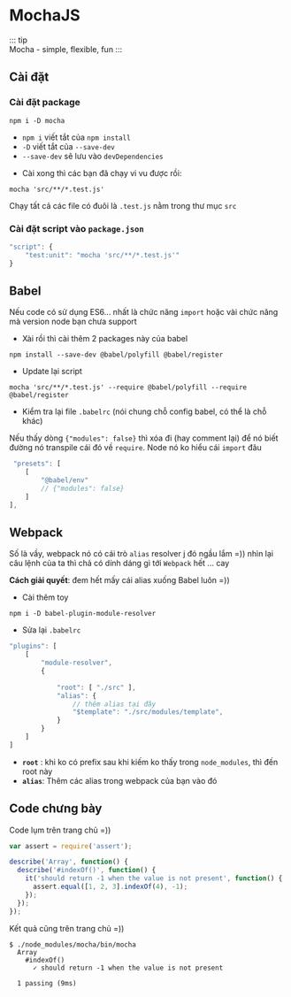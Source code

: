 # MochaJS

::: tip  
Mocha - simple, flexible, fun
:::

## Cài đặt 

### Cài đặt package

```git
npm i -D mocha
```

- `npm i` viết tắt của `npm install`
- `-D` viết tắt của `--save-dev`
- `--save-dev` sẽ lưu vào `devDependencies`


* Cài xong thì các bạn đã chạy vi vu được rồi:


```git
mocha 'src/**/*.test.js'
```

Chạy tất cả các file có đuôi là `.test.js` nằm trong thư mục `src`

### Cài đặt script vào `package.json`

```js
"script": {
    "test:unit": "mocha 'src/**/*.test.js'"
}
```

## Babel 

Nếu code có sử dụng ES6... nhất là chức năng `import` hoặc vài chức năng mà version node bạn chưa support 

* Xài rồi thì cài thêm 2 packages này của babel 

```git
npm install --save-dev @babel/polyfill @babel/register
```

* Update lại script

```git
mocha 'src/**/*.test.js' --require @babel/polyfill --require @babel/register
```

* Kiểm tra lại file `.babelrc` (nói chung chỗ config babel, có thể là chỗ khác)

Nếu thấy dòng `{"modules": false}` thì xóa đi (hay comment lại) để nó biết đường nó transpile cái đó về `require`. Node nó ko hiểu cái `import` đâu

```js
 "presets": [
    [
        "@babel/env" 
        // {"modules": false}
    ]
],
```

## Webpack 

Số là vầy, webpack nó có cái trò `alias` resolver j đó ngầu lắm =)) nhìn lại câu lệnh của ta thì chả có dính dáng gì tới `Webpack` hết ... cay 

**Cách giải quyết**: đem hết mấy cái alias xuống Babel luôn =))

* Cài thêm toy 

```
npm i -D babel-plugin-module-resolver
```

* Sửa lại `.babelrc`

```js
"plugins": [
    [
        "module-resolver", 
        {
            
            "root": [ "./src" ],
            "alias": {
                // thêm alias tại đây 
                "$template": "./src/modules/template",
            }
        }
    ]
]
```

- **`root`** : khi ko có prefix sau khi kiếm ko thấy trong `node_modules`, thì đến root này
- **`alias`**: Thêm các alias trong webpack của bạn vào đó


## Code chưng bày 

Code lụm trên trang chủ =)) 

```js
var assert = require('assert');

describe('Array', function() {
  describe('#indexOf()', function() {
    it('should return -1 when the value is not present', function() {
      assert.equal([1, 2, 3].indexOf(4), -1);
    });
  });
});
```

Kết quả cũng trên trang chủ =))

```
$ ./node_modules/mocha/bin/mocha
  Array
    #indexOf()
      ✓ should return -1 when the value is not present

  1 passing (9ms)
```